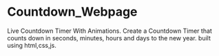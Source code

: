# Countdown_Webpage
Live Countdown Timer With Animations. Create a Countdown Timer that counts down in seconds, minutes, hours and days to the new year.
built using html,css,js.
